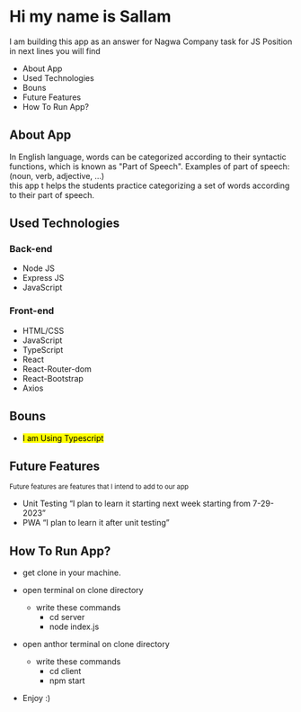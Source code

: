 # Hi my name is Sallam
I am building this app as an answer for Nagwa Company task for JS Position in next lines you will find
*   About App
*   Used Technologies
*   Bouns
*   Future Features
*   How To Run App?

##  About App
In English language, words can be categorized according to their syntactic functions, which is known as "Part of Speech".
Examples of part of speech: (noun, verb, adjective, ...)<br/>
this app t helps the students practice categorizing a
set of words according to their part of speech.
## Used Technologies
### Back-end
*   Node JS
*   Express JS
*   JavaScript

### Front-end
*   HTML/CSS
*   JavaScript
*   TypeScript
*   React
*   React-Router-dom
*   React-Bootstrap
*   Axios

##   Bouns
*   <mark>I am Using Typescript

## Future Features
<small>Future features are features that I intend to add to our app</small>
*   Unit Testing <q>I plan to learn it starting next week starting from 7-29-2023</q>
*   PWA <q>I plan to learn it  after unit testing</q>


##  How To Run App?
*   get clone in your machine.
*   open terminal on clone directory
    *   write these commands
        *   cd server
        *   node index.js
*   open anthor terminal on clone directory
    *   write these commands
        *   cd client
        *   npm start

*   Enjoy :)